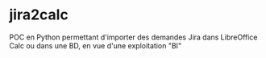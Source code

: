 # jira2calc
POC en Python permettant d'importer des demandes Jira dans LibreOffice Calc ou dans une BD, en vue d'une exploitation "BI"

